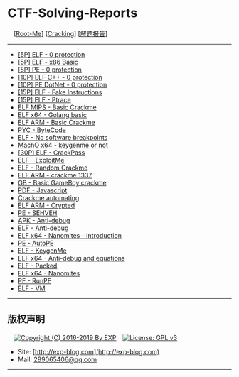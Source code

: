 # CTF-Solving-Reports
　[[Root-Me](https://www.root-me.org/)] [[Cracking](https://www.root-me.org/en/Challenges/Cracking/)] [[解题报告](http://exp-blog.com/2019/01/02/pid-2597/4/)]

------

- [\[5P\] ELF - 0 protection](https://github.com/lyy289065406/CTF-Solving-Reports/tree/master/rootme/Cracking/%5B01%5D%20%5B5P%5D%20ELF%20-%200%20protection)
- [\[5P\] ELF - x86 Basic](https://github.com/lyy289065406/CTF-Solving-Reports/tree/master/rootme/Cracking/%5B02%5D%20%5B5P%5D%20ELF%20-%20x86%20Basic)
- [\[5P\] PE - 0 protection](https://github.com/lyy289065406/CTF-Solving-Reports/tree/master/rootme/Cracking/%5B03%5D%20%5B5P%5D%20PE%20-%200%20protection)
- [\[10P\] ELF C++ - 0 protection](https://github.com/lyy289065406/CTF-Solving-Reports/tree/master/rootme/Cracking/%5B04%5D%20%5B10P%5D%20ELF%20C%2B%2B%20-%200%20protection)
- [\[10P\] PE DotNet - 0 protection](https://github.com/lyy289065406/CTF-Solving-Reports/tree/master/rootme/Cracking/%5B05%5D%20%5B10P%5D%20PE%20DotNet%20-%200%20protection)
- [\[15P\] ELF - Fake Instructions](https://github.com/lyy289065406/CTF-Solving-Reports/tree/master/rootme/Cracking/%5B06%5D%20%5B15P%5D%20ELF%20-%20Fake%20Instructions)
- [\[15P\] ELF - Ptrace](https://github.com/lyy289065406/CTF-Solving-Reports/tree/master/rootme/Cracking/%5B07%5D%20%5B15P%5D%20ELF%20-%20Ptrace)
- [ELF MIPS - Basic Crackme](#)
- [ELF x64 - Golang basic](#)
- [ELF ARM - Basic Crackme](#)
- [PYC - ByteCode](#)
- [ELF - No software breakpoints](#)
- [MachO x64 - keygenme or not](#)
- [\[30P\] ELF - CrackPass](https://github.com/lyy289065406/CTF-Solving-Reports/tree/master/rootme/Cracking/%5B14%5D%20%5B30P%5D%20ELF%20-%20CrackPass)
- [ELF - ExploitMe](#)
- [ELF - Random Crackme](#)
- [ELF ARM - crackme 1337](#)
- [GB - Basic GameBoy crackme](#)
- [PDF - Javascript](#)
- [Crackme automating](#)
- [ELF ARM - Crypted](#)
- [PE - SEHVEH](#)
- [APK - Anti-debug](#)
- [ELF - Anti-debug](#)
- [ELF x64 - Nanomites - Introduction](#)
- [PE - AutoPE](#)
- [ELF - KeygenMe](#)
- [ELF x64 - Anti-debug and equations](#)
- [ELF - Packed](#)
- [ELF x64 - Nanomites](#)
- [PE - RunPE](#)
- [ELF - VM](#)

------

## 版权声明

　[![Copyright (C) 2016-2019 By EXP](https://img.shields.io/badge/Copyright%20(C)-2016~2019%20By%20EXP-blue.svg)](http://exp-blog.com)　[![License: GPL v3](https://img.shields.io/badge/License-GPL%20v3-blue.svg)](https://www.gnu.org/licenses/gpl-3.0)
  

- Site: [http://exp-blog.com](http://exp-blog.com) 
- Mail: <a href="mailto:289065406@qq.com?subject=[EXP's Github]%20Your%20Question%20（请写下您的疑问）&amp;body=What%20can%20I%20help%20you?%20（需要我提供什么帮助吗？）">289065406@qq.com</a>


------
